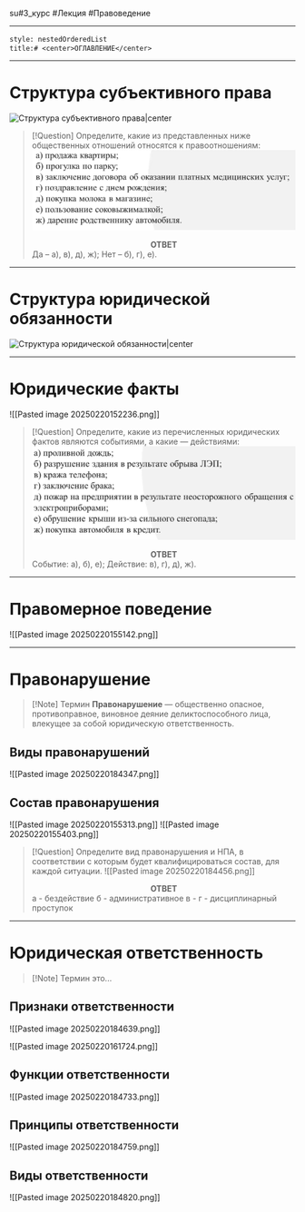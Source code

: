 su#3_курс #Лекция #Правоведение 

---
```table-of-contents
style: nestedOrderedList
title:# <center>ОГЛАВЛЕНИЕ</center>
```

<div style="page-break-after: always;"></div>

---

# Структура субъективного права

![Структура субъективного права|center](Drawing%202025-02-20%2015.13.57.excalidraw)

>[!Question] Определите, какие из представленных ниже общественных отношений относятся к правоотношениям:
>![Задание1|center](Pasted%20image%2020250220152013.png)
><center><b>ОТВЕТ</b></center>
>Да – а), в), д), ж);
>Нет – б), г), е).


---

# Структура юридической обязанности


![Структура юридической обязанности|center](Drawing%202025-02-20%2015.26.08.excalidraw)


---
# Юридические факты 

![[Pasted image 20250220152236.png]]
>[!Question] Определите, какие из перечисленных юридических фактов являются событиями, а какие — действиями:
>![Задание2|center](Pasted%20image%2020250220153411.png)
><center><b>ОТВЕТ</b></center>
>Событие: а), б), е);
>Действие: в), г), д), ж).


---
# Правомерное поведение

![[Pasted image 20250220155142.png]]

---

# Правонарушение

>[!Note] Термин
>**Правонарушение** — общественно опасное, противоправное, виновное деяние деликтоспособного лица, влекущее за собой юридическую ответственность.

## Виды правонарушений

![[Pasted image 20250220184347.png]]

## Состав правонарушения

![[Pasted image 20250220155313.png]]
![[Pasted image 20250220155403.png]]

>[!Question] Определите вид правонарушения и НПА, в соответствии с которым будет квалифицироваться состав, для каждой ситуации.
>![[Pasted image 20250220184456.png]]
> <center><b>ОТВЕТ</b></center>
>а - бездействие
>б - административное
>в - 
>г - дисциплинарный проступок

---
# Юридическая ответственность

>[!Note] Термин
> это...

## Признаки ответственности

![[Pasted image 20250220184639.png]]

![[Pasted image 20250220161724.png]]
## Функции ответственности
![[Pasted image 20250220184733.png]]

## Принципы ответственности

![[Pasted image 20250220184759.png]]

## Виды ответственности
![[Pasted image 20250220184820.png]]